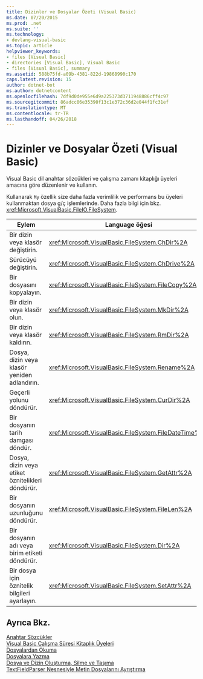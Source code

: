 ```yaml
---
title: Dizinler ve Dosyalar Özeti (Visual Basic)
ms.date: 07/20/2015
ms.prod: .net
ms.suite: ''
ms.technology:
- devlang-visual-basic
ms.topic: article
helpviewer_keywords:
- files [Visual Basic]
- directories [Visual Basic], Visual Basic
- files [Visual Basic], summary
ms.assetid: 588b75fd-a09b-4381-822d-19868990c170
caps.latest.revision: 15
author: dotnet-bot
ms.author: dotnetcontent
ms.openlocfilehash: 7df9d0de955e6d9a225373d3711948886cff4c97
ms.sourcegitcommit: 86adcc06e35390f13c1e372c36d2e044f1fc31ef
ms.translationtype: MT
ms.contentlocale: tr-TR
ms.lasthandoff: 04/26/2018
---
```

# <a name="directories-and-files-summary-visual-basic"></a>Dizinler ve Dosyalar Özeti (Visual Basic)
Visual Basic dil anahtar sözcükleri ve çalışma zamanı kitaplığı üyeleri amacına göre düzenlenir ve kullanın.  
  
 Kullanarak `My` özellik size daha fazla verimlilik ve performans bu üyeleri kullanmaktan dosya g/ç işlemlerinde. Daha fazla bilgi için bkz. <xref:Microsoft.VisualBasic.FileIO.FileSystem>.  
  
|**Eylem**|**Language öğesi**|  
|----------------|--------------------------|  
|Bir dizin veya klasör değiştirin.|<xref:Microsoft.VisualBasic.FileSystem.ChDir%2A>|  
|Sürücüyü değiştirin.|<xref:Microsoft.VisualBasic.FileSystem.ChDrive%2A>|  
|Bir dosyasını kopyalayın.|<xref:Microsoft.VisualBasic.FileSystem.FileCopy%2A>|  
|Bir dizin veya klasör olun.|<xref:Microsoft.VisualBasic.FileSystem.MkDir%2A>|  
|Bir dizin veya klasör kaldırın.|<xref:Microsoft.VisualBasic.FileSystem.RmDir%2A>|  
|Dosya, dizin veya klasör yeniden adlandırın.|<xref:Microsoft.VisualBasic.FileSystem.Rename%2A>|  
|Geçerli yolunu döndürür.|<xref:Microsoft.VisualBasic.FileSystem.CurDir%2A>|  
|Bir dosyanın tarih damgası döndür.|<xref:Microsoft.VisualBasic.FileSystem.FileDateTime%2A>|  
|Dosya, dizin veya etiket öznitelikleri döndürür.|<xref:Microsoft.VisualBasic.FileSystem.GetAttr%2A>|  
|Bir dosyanın uzunluğunu döndürür.|<xref:Microsoft.VisualBasic.FileSystem.FileLen%2A>|  
|Bir dosyanın adı veya birim etiketi döndürür.|<xref:Microsoft.VisualBasic.FileSystem.Dir%2A>|  
|Bir dosya için öznitelik bilgileri ayarlayın.|<xref:Microsoft.VisualBasic.FileSystem.SetAttr%2A>|  
  
## <a name="see-also"></a>Ayrıca Bkz.  
 [Anahtar Sözcükler](../../../visual-basic/language-reference/keywords/index.md)  
 [Visual Basic Çalışma Süresi Kitaplık Üyeleri](../../../visual-basic/language-reference/runtime-library-members.md)  
 [Dosyalardan Okuma](../../../visual-basic/developing-apps/programming/drives-directories-files/reading-from-files.md)  
 [Dosyalara Yazma](../../../visual-basic/developing-apps/programming/drives-directories-files/writing-to-files.md)  
 [Dosya ve Dizin Oluşturma, Silme ve Taşıma](../../../visual-basic/developing-apps/programming/drives-directories-files/creating-deleting-and-moving-files-and-directories.md)  
 [TextFieldParser Nesnesiyle Metin Dosyalarını Ayrıştırma](../../../visual-basic/developing-apps/programming/drives-directories-files/parsing-text-files-with-the-textfieldparser-object.md)
